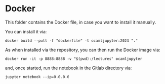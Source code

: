 # Docker

This folder contains the Docker file, in case you want to install it manually.

You can install it via: 
```
docker build --pull -f "dockerfile" -t ocamljupyter:2023 "."
```

As when installed via the repository, you can then run the Docker image via: 
```
docker run -it -p 8888:8888 -v "$(pwd):/lectures" ocamljupyter
```

and, once started, run the notebook in the Gitlab directory via: 
```
jupyter notebook --ip=0.0.0.0 
```